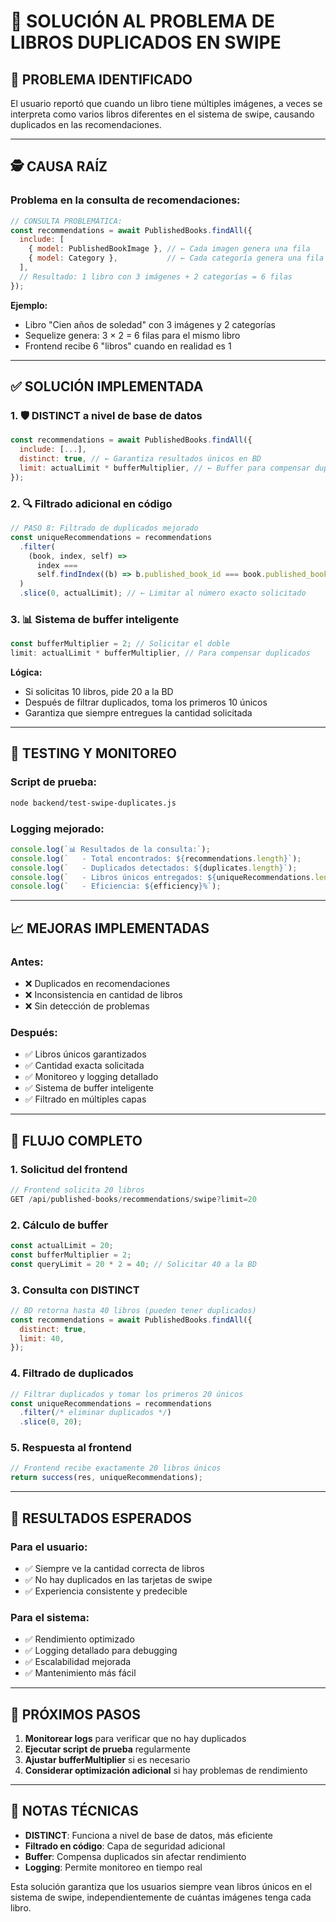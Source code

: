 # 🔧 SOLUCIÓN AL PROBLEMA DE LIBROS DUPLICADOS EN SWIPE

## 🚨 **PROBLEMA IDENTIFICADO**

El usuario reportó que cuando un libro tiene múltiples imágenes, a veces se interpreta como varios libros diferentes en el sistema de swipe, causando duplicados en las recomendaciones.

---

## 🕵️ **CAUSA RAÍZ**

### **Problema en la consulta de recomendaciones:**

```javascript
// CONSULTA PROBLEMÁTICA:
const recommendations = await PublishedBooks.findAll({
  include: [
    { model: PublishedBookImage }, // ← Cada imagen genera una fila
    { model: Category },           // ← Cada categoría genera una fila
  ],
  // Resultado: 1 libro con 3 imágenes + 2 categorías = 6 filas
});
```

**Ejemplo:**
- Libro "Cien años de soledad" con 3 imágenes y 2 categorías
- Sequelize genera: 3 × 2 = 6 filas para el mismo libro
- Frontend recibe 6 "libros" cuando en realidad es 1

---

## ✅ **SOLUCIÓN IMPLEMENTADA**

### **1. 🛡️ DISTINCT a nivel de base de datos**

```javascript
const recommendations = await PublishedBooks.findAll({
  include: [...],
  distinct: true, // ← Garantiza resultados únicos en BD
  limit: actualLimit * bufferMultiplier, // ← Buffer para compensar duplicados
});
```

### **2. 🔍 Filtrado adicional en código**

```javascript
// PASO 8: Filtrado de duplicados mejorado
const uniqueRecommendations = recommendations
  .filter(
    (book, index, self) =>
      index ===
      self.findIndex((b) => b.published_book_id === book.published_book_id)
  )
  .slice(0, actualLimit); // ← Limitar al número exacto solicitado
```

### **3. 📊 Sistema de buffer inteligente**

```javascript
const bufferMultiplier = 2; // Solicitar el doble
limit: actualLimit * bufferMultiplier, // Para compensar duplicados
```

**Lógica:**
- Si solicitas 10 libros, pide 20 a la BD
- Después de filtrar duplicados, toma los primeros 10 únicos
- Garantiza que siempre entregues la cantidad solicitada

---

## 🧪 **TESTING Y MONITOREO**

### **Script de prueba:**
```bash
node backend/test-swipe-duplicates.js
```

### **Logging mejorado:**
```javascript
console.log(`📊 Resultados de la consulta:`);
console.log(`   - Total encontrados: ${recommendations.length}`);
console.log(`   - Duplicados detectados: ${duplicates.length}`);
console.log(`   - Libros únicos entregados: ${uniqueRecommendations.length}`);
console.log(`   - Eficiencia: ${efficiency}%`);
```

---

## 📈 **MEJORAS IMPLEMENTADAS**

### **Antes:**
- ❌ Duplicados en recomendaciones
- ❌ Inconsistencia en cantidad de libros
- ❌ Sin detección de problemas

### **Después:**
- ✅ Libros únicos garantizados
- ✅ Cantidad exacta solicitada
- ✅ Monitoreo y logging detallado
- ✅ Sistema de buffer inteligente
- ✅ Filtrado en múltiples capas

---

## 🔄 **FLUJO COMPLETO**

### **1. Solicitud del frontend**
```javascript
// Frontend solicita 20 libros
GET /api/published-books/recommendations/swipe?limit=20
```

### **2. Cálculo de buffer**
```javascript
const actualLimit = 20;
const bufferMultiplier = 2;
const queryLimit = 20 * 2 = 40; // Solicitar 40 a la BD
```

### **3. Consulta con DISTINCT**
```javascript
// BD retorna hasta 40 libros (pueden tener duplicados)
const recommendations = await PublishedBooks.findAll({
  distinct: true,
  limit: 40,
});
```

### **4. Filtrado de duplicados**
```javascript
// Filtrar duplicados y tomar los primeros 20 únicos
const uniqueRecommendations = recommendations
  .filter(/* eliminar duplicados */)
  .slice(0, 20);
```

### **5. Respuesta al frontend**
```javascript
// Frontend recibe exactamente 20 libros únicos
return success(res, uniqueRecommendations);
```

---

## 🎯 **RESULTADOS ESPERADOS**

### **Para el usuario:**
- ✅ Siempre ve la cantidad correcta de libros
- ✅ No hay duplicados en las tarjetas de swipe
- ✅ Experiencia consistente y predecible

### **Para el sistema:**
- ✅ Rendimiento optimizado
- ✅ Logging detallado para debugging
- ✅ Escalabilidad mejorada
- ✅ Mantenimiento más fácil

---

## 🚀 **PRÓXIMOS PASOS**

1. **Monitorear logs** para verificar que no hay duplicados
2. **Ejecutar script de prueba** regularmente
3. **Ajustar bufferMultiplier** si es necesario
4. **Considerar optimización adicional** si hay problemas de rendimiento

---

## 📝 **NOTAS TÉCNICAS**

- **DISTINCT**: Funciona a nivel de base de datos, más eficiente
- **Filtrado en código**: Capa de seguridad adicional
- **Buffer**: Compensa duplicados sin afectar rendimiento
- **Logging**: Permite monitoreo en tiempo real

Esta solución garantiza que los usuarios siempre vean libros únicos en el sistema de swipe, independientemente de cuántas imágenes tenga cada libro. 